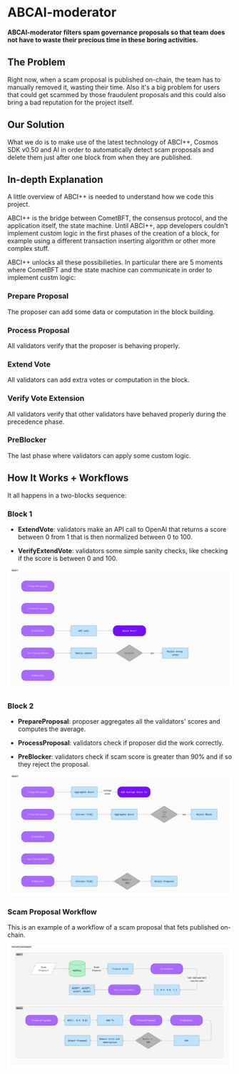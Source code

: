 # ABCAI-moderator

**ABCAI-moderator filters spam governance proposals so that team does not have to waste their precious time in these boring activities.**

## The Problem

Right now, when a scam proposal is published on-chain, the team has to manually removed it,
wasting their time. Also it's a big problem for users that could get scammed by those fraudulent
proposals and this could also bring a bad reputation for the project itself.

## Our Solution

What we do is to make use of the latest technology of ABCI++, Cosmos SDK v0.50 and AI in
order to automatically detect scam proposals and delete them just after one block from when they
are published.

## In-depth Explanation

A little overview of ABCI++ is needed to understand how we code this project.

ABCI++ is the bridge between CometBFT, the consensus protocol, and the application itself, the state machine. Until ABCI++, app developers couldn't implement custom logic
in the first phases of the creation of a block, for example using a different transaction inserting algorithm or other more complex stuff.

ABCI++ unlocks all these possibilieties. In particular there are 5 moments where CometBFT and the state machine can communicate in order to implement custm logic:

### Prepare Proposal

The proposer can add some data or computation in the block building.

### Process Proposal

All validators verify that the proposer is behaving properly.

### Extend Vote

All validators can add extra votes or computation in the block.

### Verify Vote Extension

All validators verify that other validators have behaved properly during the precedence phase.

### PreBlocker

The last phase where validators can apply some custom logic.

## How It Works + Workflows

It all happens in a two-blocks sequence:

### Block 1

- **ExtendVote**: validators make an API call to OpenAI that returns a score between 0 from 1 that is then normalized between 0 to 100.

- **VerifyExtendVote**: validators some simple sanity checks, like checking if the score is between 0 and 100.

![Block 1](figma-charts/block1.png)

### Block 2

- **PrepareProposal**: proposer aggregates all the validators' scores and computes the average.

- **ProcessProposal**: validators check if proposer did the work correctly.

- **PreBlocker**: validators check if scam score is greater than 90% and if so they reject the proposal.

![Block 2](figma-charts/block2.png)

### Scam Proposal Workflow

This is an example of a workflow of a scam proposal that fets published on-chain.

![Scam Proposal Workflow](figma-charts/scam-proposal-workflow.png)
